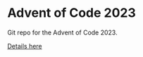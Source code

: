 # Advent of Code 2023
Git repo for the Advent of Code 2023.

[Details here](https://adventofcode.com/2023)
